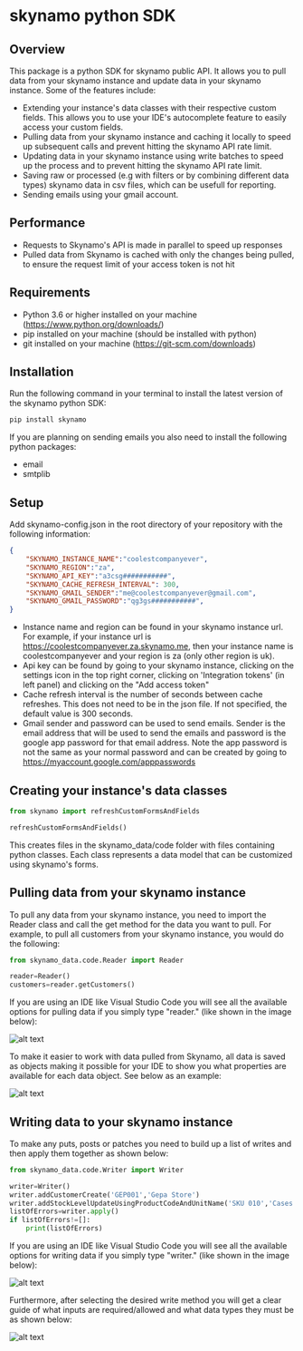 # skynamo python SDK

## Overview
This package is a python SDK for skynamo public API. It allows you to pull data from your skynamo instance and update data in your skynamo instance. Some of the features include:
- Extending your instance's data classes with their respective custom fields. This allows you to use your IDE's autocomplete feature to easily access your custom fields.
- Pulling data from your skynamo instance and caching it locally to speed up subsequent calls and prevent hitting the skynamo API rate limit.
- Updating data in your skynamo instance using write batches to speed up the process and to prevent hitting the skynamo API rate limit.
- Saving raw or processed (e.g with filters or by combining different data types) skynamo data in csv files, which can be usefull for reporting.
- Sending emails using your gmail account.

## Performance
- Requests to Skynamo's API is made in parallel to speed up responses
- Pulled data from Skynamo is cached with only the changes being pulled, to ensure the request limit of your access token is not hit

## Requirements
- Python 3.6 or higher installed on your machine (https://www.python.org/downloads/)
- pip installed on your machine (should be installed with python)
- git installed on your machine (https://git-scm.com/downloads)

## Installation
Run the following command in your terminal to install the latest version of the skynamo python SDK:
```bash
pip install skynamo
```

If you are planning on sending emails you also need to install the following python packages:
- email
- smtplib

## Setup
Add skynamo-config.json in the root directory of your repository with the following information:
```json
{
	"SKYNAMO_INSTANCE_NAME":"coolestcompanyever",
	"SKYNAMO_REGION":"za",
	"SKYNAMO_API_KEY":"a3csg###########",
	"SKYNAMO_CACHE_REFRESH_INTERVAL": 300,
	"SKYNAMO_GMAIL_SENDER":"me@coolestcompanyever@gmail.com",
	"SKYNAMO_GMAIL_PASSWORD":"qg3gs###########",
}
```
- Instance name and region can be found in your skynamo instance url. For example, if your instance url is https://coolestcompanyever.za.skynamo.me, then your instance name is coolestcompanyever and your region is za (only other region is uk).
- Api key can be found by going to your skynamo instance, clicking on the settings icon in the top right corner, clicking on 'Integration tokens' (in left panel) and clicking on the "Add access token"
- Cache refresh interval is the number of seconds between cache refreshes. This does not need to be in the json file. If not specified, the default value is 300 seconds.
- Gmail sender and password can be used to send emails. Sender is the email address that will be used to send the emails and password is the google app password for that email address. Note the app password is not the same as your normal password and can be created by going to https://myaccount.google.com/apppasswords

## Creating your instance's data classes
```python
from skynamo import refreshCustomFormsAndFields

refreshCustomFormsAndFields()
```
This creates files in the skynamo_data/code folder with files containing python classes. Each class represents a data model that can be customized using skynamo's forms.

## Pulling data from your skynamo instance
To pull any data from your skynamo instance, you need to import the Reader class and call the get method for the data you want to pull. For example, to pull all customers from your skynamo instance, you would do the following:
```python
from skynamo_data.code.Reader import Reader

reader=Reader()
customers=reader.getCustomers()
```

If you are using an IDE like Visual Studio Code you will see all the available options for pulling data if you simply type "reader." (like shown in the image below):

![alt text](doc/PullingData.png)

To make it easier to work with data pulled from Skynamo, all data is saved as objects making it possible for your IDE to show you what properties are available for each data object. See below as an example:

![alt text](doc/Working%20with%20pulled%20data.png)

## Writing data to your skynamo instance
To make any puts, posts or patches you need to build up a list of writes and then apply them together as shown below:
```python
from skynamo_data.code.Writer import Writer

writer=Writer()
writer.addCustomerCreate('GEP001','Gepa Store')
writer.addStockLevelUpdateUsingProductCodeAndUnitName('SKU 010','Cases',12)
listOfErrors=writer.apply()
if listOfErrors!=[]:
	print(listOfErrors)
```
If you are using an IDE like Visual Studio Code you will see all the available options for writing data if you simply type "writer." (like shown in the image below):

![alt text](doc/GettingListOfWriteOperations.png)

Furthermore, after selecting the desired write method you will get a clear guide of what inputs are required/allowed and what data types they must be as shown below:

![alt text](doc/Adding%20correct%20inputs%20to%20write%20method.png)
